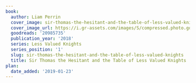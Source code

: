 ```yaml
---
book:
  author: Liam Perrin
  cover_image: sir-thomas-the-hesitant-and-the-table-of-less-valued-knights.jpg
  cover_image_url: https://i.gr-assets.com/images/S/compressed.photo.goodreads.com/books/1539480751l/20985735._SX98_.jpg
  goodreads: '20985735'
  publication_year: '2018'
  series: Less Valued Knights
  series_position: '1'
  slug: sir-thomas-the-hesitant-and-the-table-of-less-valued-knights
  title: Sir Thomas the Hesitant and the Table of Less Valued Knights
plan:
  date_added: '2019-01-23'
---
```


